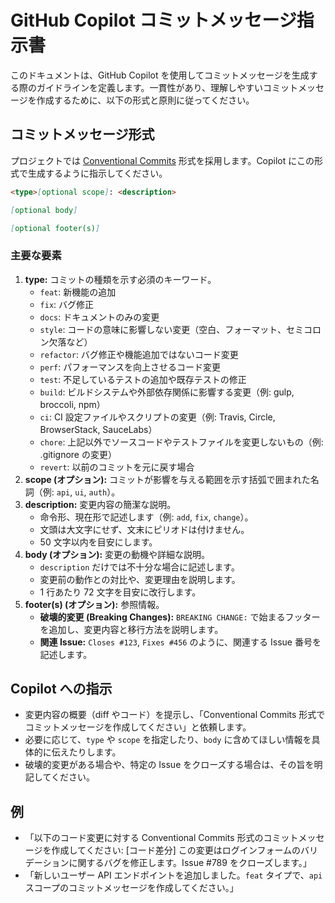 # GitHub Copilot コミットメッセージ指示書

このドキュメントは、GitHub Copilot を使用してコミットメッセージを生成する際のガイドラインを定義します。一貫性があり、理解しやすいコミットメッセージを作成するために、以下の形式と原則に従ってください。

## コミットメッセージ形式

プロジェクトでは [Conventional Commits](https://www.conventionalcommits.org/) 形式を採用します。Copilot にこの形式で生成するように指示してください。

```markdown
<type>[optional scope]: <description>

[optional body]

[optional footer(s)]
```

### 主要な要素

1. **type:** コミットの種類を示す必須のキーワード。
   - `feat`: 新機能の追加
   - `fix`: バグ修正
   - `docs`: ドキュメントのみの変更
   - `style`: コードの意味に影響しない変更（空白、フォーマット、セミコロン欠落など）
   - `refactor`: バグ修正や機能追加ではないコード変更
   - `perf`: パフォーマンスを向上させるコード変更
   - `test`: 不足しているテストの追加や既存テストの修正
   - `build`: ビルドシステムや外部依存関係に影響する変更（例: gulp, broccoli, npm）
   - `ci`: CI 設定ファイルやスクリプトの変更（例: Travis, Circle, BrowserStack, SauceLabs）
   - `chore`: 上記以外でソースコードやテストファイルを変更しないもの（例: .gitignore の変更）
   - `revert`: 以前のコミットを元に戻す場合
2. **scope (オプション):** コミットが影響を与える範囲を示す括弧で囲まれた名詞（例: `api`, `ui`, `auth`）。
3. **description:** 変更内容の簡潔な説明。
   - 命令形、現在形で記述します（例: `add`, `fix`, `change`）。
   - 文頭は大文字にせず、文末にピリオドは付けません。
   - 50 文字以内を目安にします。
4. **body (オプション):** 変更の動機や詳細な説明。
   - `description` だけでは不十分な場合に記述します。
   - 変更前の動作との対比や、変更理由を説明します。
   - 1 行あたり 72 文字を目安に改行します。
5. **footer(s) (オプション):** 参照情報。
   - **破壊的変更 (Breaking Changes):** `BREAKING CHANGE:` で始まるフッターを追加し、変更内容と移行方法を説明します。
   - **関連 Issue:** `Closes #123`, `Fixes #456` のように、関連する Issue 番号を記述します。

## Copilot への指示

- 変更内容の概要（diff やコード）を提示し、「Conventional Commits 形式でコミットメッセージを作成してください」と依頼します。
- 必要に応じて、`type` や `scope` を指定したり、`body` に含めてほしい情報を具体的に伝えたりします。
- 破壊的変更がある場合や、特定の Issue をクローズする場合は、その旨を明記してください。

## 例

- 「以下のコード変更に対する Conventional Commits 形式のコミットメッセージを作成してください: [コード差分] この変更はログインフォームのバリデーションに関するバグを修正します。Issue #789 をクローズします。」
- 「新しいユーザー API エンドポイントを追加しました。`feat` タイプで、`api` スコープのコミットメッセージを作成してください。」
